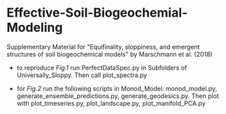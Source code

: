 # Effective-Soil-Biogeochemial-Modeling
Supplementary Material for "Equifinality, sloppiness, and emergent structures of soil biogeochemical models" by Marschmann et al. (2018)

* to reproduce *Fig.1* run PerfectDataSpec.py in Subfolders of Universally_Sloppy. Then call plot_spectra.py

* for *Fig.2* run the following scripts in Monod_Model: monod_model.py, generate_ensemble_predictions.py, generate_geodesics.py. Then plot with plot_timeseries.py, plot_landscape.py, plot_manifold_PCA.py

